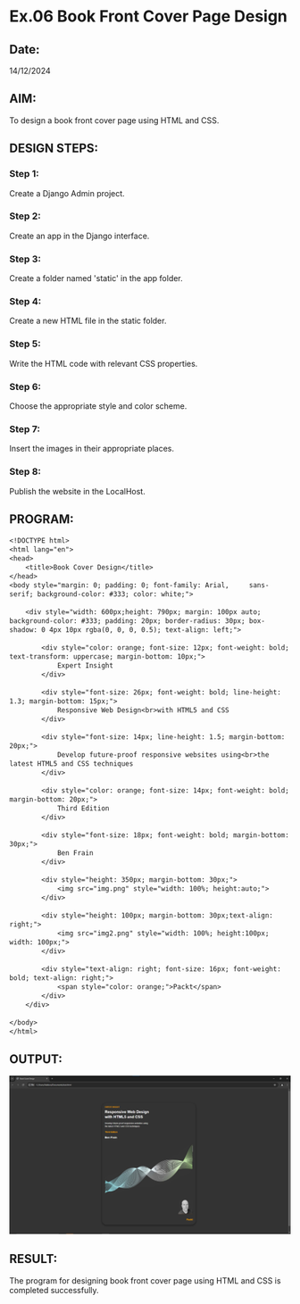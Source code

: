 # Ex.06 Book Front Cover Page Design
## Date:
14/12/2024
## AIM:
To design a book front cover page using HTML and CSS.

## DESIGN STEPS:

### Step 1:
Create a Django Admin project.

### Step 2:
Create an app in the Django interface.

### Step 3:
Create a folder named 'static' in the app folder.

### Step 4:
Create a new HTML file in the static folder.

### Step 5:
Write the HTML code with relevant CSS properties.

### Step 6:
Choose the appropriate style and color scheme.

### Step 7:
Insert the images in their appropriate places.

### Step 8:
Publish the website in the LocalHost.

## PROGRAM:
```
<!DOCTYPE html>
<html lang="en">
<head>
    <title>Book Cover Design</title>
</head>
<body style="margin: 0; padding: 0; font-family: Arial,     sans-serif; background-color: #333; color: white;">

    <div style="width: 600px;height: 790px; margin: 100px auto; background-color: #333; padding: 20px; border-radius: 30px; box-shadow: 0 4px 10px rgba(0, 0, 0, 0.5); text-align: left;">

        <div style="color: orange; font-size: 12px; font-weight: bold; text-transform: uppercase; margin-bottom: 10px;">
            Expert Insight
        </div>

        <div style="font-size: 26px; font-weight: bold; line-height: 1.3; margin-bottom: 15px;">
            Responsive Web Design<br>with HTML5 and CSS
        </div>

        <div style="font-size: 14px; line-height: 1.5; margin-bottom: 20px;">
            Develop future-proof responsive websites using<br>the latest HTML5 and CSS techniques
        </div>

        <div style="color: orange; font-size: 14px; font-weight: bold; margin-bottom: 20px;">
            Third Edition
        </div>

        <div style="font-size: 18px; font-weight: bold; margin-bottom: 30px;">
            Ben Frain
        </div>

        <div style="height: 350px; margin-bottom: 30px;">
            <img src="img.png" style="width: 100%; height:auto;">
        </div>

        <div style="height: 100px; margin-bottom: 30px;text-align: right;">
            <img src="img2.png" style="width: 100%; height:100px; width: 100px;">
        </div>

        <div style="text-align: right; font-size: 16px; font-weight: bold; text-align: right;">
            <span style="color: orange;">Packt</span>
        </div>
    </div>

</body>
</html>
```

## OUTPUT:
![alt text](image.png)

## RESULT:
The program for designing book front cover page using HTML and CSS is completed successfully.
